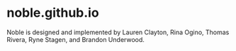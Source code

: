 # noble.github.io

Noble is designed and implemented by Lauren Clayton, Rina Ogino, Thomas Rivera, Ryne Stagen, and Brandon Underwood. 
